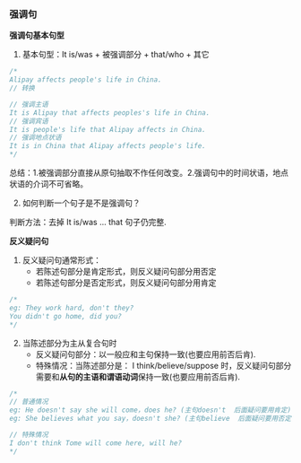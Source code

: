 ### 强调句

**强调句基本句型**

1. 基本句型：It is/was + 被强调部分 + that/who + 其它

```js
/*
Alipay affects people's life in China.
// 转换

// 强调主语
It is Alipay that affects peoples's life in China.
// 强调宾语
It is people's life that Alipay affects in China.
// 强调地点状语
It is in China that Alipay affects people's life.
*/
```

总结：1.被强调部分直接从原句抽取不作任何改变。2.强调句中的时间状语，地点状语的介词不可省略。

2. 如何判断一个句子是不是强调句？

判断方法：去掉 It is/was ... that 句子仍完整.

**反义疑问句**

1. 反义疑问句通常形式：
   - 若陈述句部分是肯定形式，则反义疑问句部分用否定
   - 若陈述句部分是否定形式，则反义疑问句部分用肯定

```js
/*
eg: They work hard, don't they?
You didn't go home, did you?
*/
```

2. 当陈述部分为主从复合句时
   - 反义疑问句部分：以一般应和主句保持一致(也要应用前否后肯).
   - 特殊情况：当陈述部分是： I think/believe/suppose 时，反义疑问句部分需要和**从句的主语和谓语动词**保持一致(也要应用前否后肯).

```js
/*
// 普通情况
eg: He doesn't say she will come，does he? (主句doesn't  后面疑问要用肯定)
eg: She believes what you say，doesn't she? (主句believe  后面疑问要用否定)

// 特殊情况
I don't think Tome will come here, will he?
*/
```
